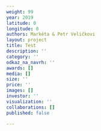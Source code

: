 ```yaml
---
weight: 99
year: 2019
latitude: 0
longitude: 0
authors: Markéta & Petr Veličkovi
layout: project
title: Test
description: ''
category: ''
odkaz_na_navrh: ''
awards: []
media: []
size: ''
price: ''
images: []
investor: ''
visualization: ''
collaborations: []
published: false

---
```

